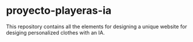# proyecto-playeras-ia
This repository contains all the elements for designing a unique website for desiging personalized clothes with an IA. 
